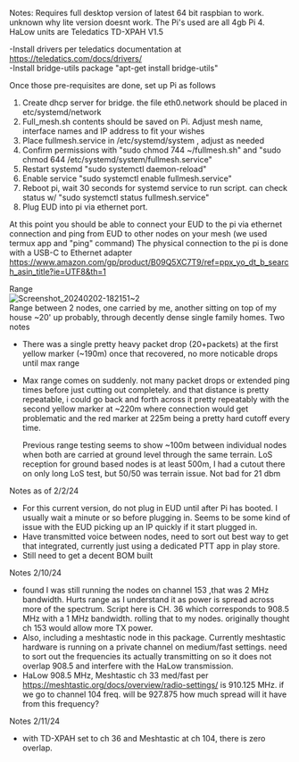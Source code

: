 Notes:
Requires full desktop version of latest 64 bit raspbian to work. unknown why lite version doesnt work. The Pi's used are all 4gb Pi 4. HaLow units are Teledatics TD-XPAH V1.5

  -Install drivers per teledatics documentation at https://teledatics.com/docs/drivers/  <br>
  -Install bridge-utils package "apt-get install bridge-utils" 

Once those pre-requisites are done, set up Pi as follows

1. Create dhcp server for bridge. the file eth0.network should be placed in etc/systemd/network  
2. Full_mesh.sh contents should be saved on Pi. Adjust mesh name, interface names and IP address to fit your wishes
3. Place fullmesh.service in /etc/systemd/system , adjust as needed
4. Confirm permissions with "sudo chmod 744 ~/fullmesh.sh" and "sudo chmod 644 /etc/systemd/system/fullmesh.service"
5. Restart systemd "sudo systemctl daemon-reload"
6. Enable service "sudo systemctl enable fullmesh.service"
7. Reboot pi, wait 30 seconds for systemd service to run script. can check status w/ "sudo systemctl status fullmesh.service"
8. Plug EUD into pi via ethernet port.

At this point you should be able to connect your EUD to the pi via ethernet connection and ping from EUD to other nodes on your mesh (we used termux app and "ping" command)
The physical connection to the pi is done with a USB-C to Ethernet adapter https://www.amazon.com/gp/product/B09Q5XC7T9/ref=ppx_yo_dt_b_search_asin_title?ie=UTF8&th=1 <br>

Range <br>
![Screenshot_20240202-182151~2](https://github.com/NHOQA/TD-XPAH_Mesh/assets/74009174/6343a2c4-ce3f-4fde-83df-91218b7835b7) <br>
Range between 2 nodes, one carried by me, another sitting on top of my house ~20' up probably, through decently dense single family homes. Two notes <br>
- There was a single pretty heavy packet drop (20+packets) at the first yellow marker (~190m) once that recovered, no more noticable drops until max range
- Max range comes on suddenly. not many packet drops or extended ping times before just cutting out completely. and that distance is pretty repeatable, i could go back and forth across it pretty repeatably with the second yellow marker at ~220m where connection would get problematic and the red marker at 225m being a pretty hard cutoff every time.

  Previous range testing seems to show ~100m between individual nodes when both are carried at ground level through the same terrain.
  LoS reception for ground based nodes is at least 500m, I had a cutout there on only long LoS test, but 50/50 was terrain issue.  Not bad for 21 dbm

Notes as of 2/2/24 <br>
- For this current version, do not plug in EUD until after Pi has booted. I usually wait a minute or so before plugging in. Seems to be some kind of issue with the EUD picking up an IP quickly if it start plugged in. <br>
- Have transmitted voice between nodes, need to sort out best way to get that integrated, currently just using a dedicated PTT app in play store.
- Still need to get a decent BOM built

Notes 2/10/24 <br>
- found I was still running the nodes on channel 153 ,that was 2 MHz bandwidth. Hurts range as I understand it as power is spread across more of the spectrum. Script here is CH. 36 which corresponds to 908.5 MHz with a 1 MHz bandwidth. rolling that to my nodes. originally thought ch 153 would allow more TX power.
- Also, including a meshtastic node in this package. Currently meshtastic hardware is running on a private channel on medium/fast settings. need to sort out the frequencies its actually transmitting on so it does not overlap 908.5 and interfere with the HaLow transmission.
- HaLow 908.5 MHz, Meshtastic ch 33 med/fast per https://meshtastic.org/docs/overview/radio-settings/ is 910.125 MHz. if we go to channel 104 freq. will be 927.875  how much spread will it have from this frequency?

Notes 2/11/24 <br>
- with TD-XPAH set to ch 36 and Meshtastic at ch 104, there is zero overlap. 
